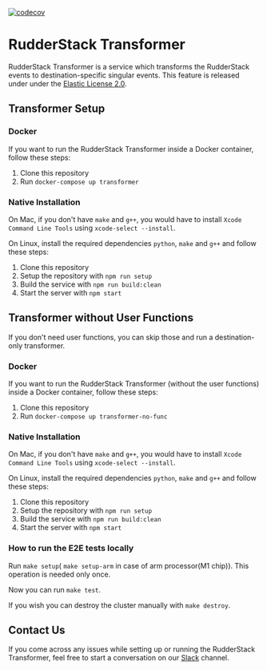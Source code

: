 [![codecov](https://codecov.io/gh/rudderlabs/rudder-transformer/branch/develop/graph/badge.svg?token=G24OON85SB)](https://codecov.io/gh/rudderlabs/rudder-transformer)

# RudderStack Transformer

RudderStack Transformer is a service which transforms the RudderStack events to destination-specific singular events. This feature is released under
under the [Elastic License 2.0](https://www.elastic.co/licensing/elastic-license).

## Transformer Setup

### Docker

If you want to run the RudderStack Transformer inside a Docker container, follow these steps:

1. Clone this repository
2. Run `docker-compose up transformer`

### Native Installation

On Mac, if you don't have `make` and `g++`, you would have to install `Xcode Command Line Tools` using `xcode-select --install`.

On Linux, install the required dependencies `python`, `make` and `g++` and follow these steps:

1. Clone this repository
2. Setup the repository with `npm run setup`
3. Build the service with `npm run build:clean`
4. Start the server with `npm start`

## Transformer without User Functions

If you don't need user functions, you can skip those and run a destination-only transformer.

### Docker

If you want to run the RudderStack Transformer (without the user functions) inside a Docker container, follow these steps:

1. Clone this repository
2. Run `docker-compose up transformer-no-func`

### Native Installation

On Mac, if you don't have `make` and `g++`, you would have to install `Xcode Command Line Tools` using `xcode-select --install`.

On Linux, install the required dependencies `python`, `make` and `g++` and follow these steps:

1. Clone this repository
2. Setup the repository with `npm run setup`
3. Build the service with `npm run build:clean`
4. Start the server with `npm start`

### How to run the E2E tests locally

Run `make setup`( `make setup-arm` in case of arm processor(M1 chip)). This operation is needed only once.

Now you can run `make test`.

If you wish you can destroy the cluster manually with `make destroy`.

## Contact Us

If you come across any issues while setting up or running the RudderStack Transformer, feel free to start a conversation on our [Slack](https://resources.rudderstack.com/join-rudderstack-slack) channel.
